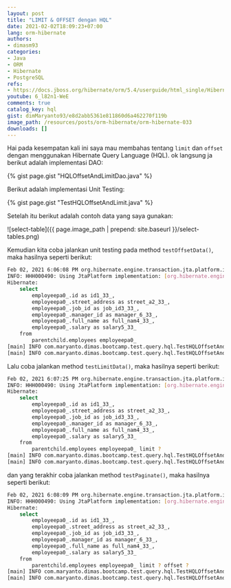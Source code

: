 ```yaml
---
layout: post
title: "LIMIT & OFFSET dengan HQL"
date: 2021-02-02T18:09:23+07:00
lang: orm-hibernate
authors:
- dimasm93
categories:
- Java
- ORM
- Hibernate
- PostgreSQL
refs: 
- https://docs.jboss.org/hibernate/orm/5.4/userguide/html_single/Hibernate_User_Guide.html#hql
youtube: 6_l82n1-WeE
comments: true
catalog_key: hql
gist: dimMaryanto93/e8d2abb5361e811860d6a462270f119b
image_path: /resources/posts/orm-hibernate/orm-hibernate-033
downloads: []
---
```


Hai pada kesempatan kali ini saya mau membahas tentang `limit` dan `offset` dengan menggunakan Hibernate Query Language (HQL). ok langsung ja berikut adalah implementasi DAO:

<!--more-->

{% gist page.gist "HQLOffsetAndLimitDao.java" %}

Berikut adalah implementasi Unit Testing: 

{% gist page.gist "TestHQLOffsetAndLimit.java" %}

Setelah itu berikut adalah contoh data yang saya gunakan:

![select-table]({{ page.image_path | prepend: site.baseurl }}/select-tables.png)

Kemudian kita coba jalankan unit testing pada method `testOffsetData()`, maka hasilnya seperti berikut:

```bash
Feb 02, 2021 6:06:08 PM org.hibernate.engine.transaction.jta.platform.internal.JtaPlatformInitiator initiateService
INFO: HHH000490: Using JtaPlatform implementation: [org.hibernate.engine.transaction.jta.platform.internal.NoJtaPlatform]
Hibernate: 
    select
        employeepa0_.id as id1_33_,
        employeepa0_.street_address as street_a2_33_,
        employeepa0_.job_id as job_id3_33_,
        employeepa0_.manager_id as manager_6_33_,
        employeepa0_.full_name as full_nam4_33_,
        employeepa0_.salary as salary5_33_ 
    from
        parentchild.employees employeepa0_
[main] INFO com.maryanto.dimas.bootcamp.test.query.hql.TestHQLOffsetAndLimit - data: {size: 5, element: [Insan, Hari Sapto Adi, Abdul, Dea, Putri]}
[main] INFO com.maryanto.dimas.bootcamp.test.query.hql.TestHQLOffsetAndLimit - destroy hibernate session!
```

Lalu coba jalankan method `testLimitData()`, maka hasilnya seperti berikut:

```bash
Feb 02, 2021 6:07:25 PM org.hibernate.engine.transaction.jta.platform.internal.JtaPlatformInitiator initiateService
INFO: HHH000490: Using JtaPlatform implementation: [org.hibernate.engine.transaction.jta.platform.internal.NoJtaPlatform]
Hibernate: 
    select
        employeepa0_.id as id1_33_,
        employeepa0_.street_address as street_a2_33_,
        employeepa0_.job_id as job_id3_33_,
        employeepa0_.manager_id as manager_6_33_,
        employeepa0_.full_name as full_nam4_33_,
        employeepa0_.salary as salary5_33_ 
    from
        parentchild.employees employeepa0_ limit ?
[main] INFO com.maryanto.dimas.bootcamp.test.query.hql.TestHQLOffsetAndLimit - data: {size: 4, element: [Dimas Maryanto, Muhamad Yusuf, Prima, Insan]}
[main] INFO com.maryanto.dimas.bootcamp.test.query.hql.TestHQLOffsetAndLimit - destroy hibernate session!
```

dan yang terakhir coba jalankan method `testPaginate()`, maka hasilnya seperti berikut:

```bash
Feb 02, 2021 6:08:09 PM org.hibernate.engine.transaction.jta.platform.internal.JtaPlatformInitiator initiateService
INFO: HHH000490: Using JtaPlatform implementation: [org.hibernate.engine.transaction.jta.platform.internal.NoJtaPlatform]
Hibernate: 
    select
        employeepa0_.id as id1_33_,
        employeepa0_.street_address as street_a2_33_,
        employeepa0_.job_id as job_id3_33_,
        employeepa0_.manager_id as manager_6_33_,
        employeepa0_.full_name as full_nam4_33_,
        employeepa0_.salary as salary5_33_ 
    from
        parentchild.employees employeepa0_ limit ? offset ?
[main] INFO com.maryanto.dimas.bootcamp.test.query.hql.TestHQLOffsetAndLimit - data: {size: 3, element: [Abdul, Dea, Putri]}
[main] INFO com.maryanto.dimas.bootcamp.test.query.hql.TestHQLOffsetAndLimit - destroy hibernate session!
```